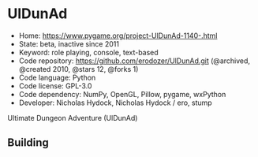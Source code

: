 # UlDunAd

- Home: https://www.pygame.org/project-UlDunAd-1140-.html
- State: beta, inactive since 2011
- Keyword: role playing, console, text-based
- Code repository: https://github.com/erodozer/UlDunAd.git (@archived, @created 2010, @stars 12, @forks 1)
- Code language: Python
- Code license: GPL-3.0
- Code dependency: NumPy, OpenGL, Pillow, pygame, wxPython
- Developer: Nicholas Hydock, Nicholas Hydock / ero, stump

Ultimate Dungeon Adventure (UlDunAd)

## Building
